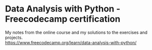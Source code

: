 # Data Analysis with Python - Freecodecamp certification

My notes from the online course and my solutions to the exercises and projects.  
https://www.freecodecamp.org/learn/data-analysis-with-python/ 
